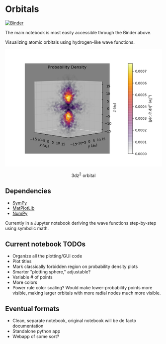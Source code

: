 # Orbitals
[![Binder](https://mybinder.org/badge_logo.svg)](https://mybinder.org/v2/gist/Noah-Burns/6f040fe02e2e2c3164cde5a9564d7f0a/HEAD)

The main notebook is most easily accessible through the Binder above.

Visualizing atomic orbitals using hydrogen-like wave functions.

<div align="center" style="text-align: center;">
 <img src="./data/3dz2.png"
 alt="3dz^2 orbital">
 <br>
 <p>3dz<sup>2</sup> orbital</p>
</div>



## Dependencies
- [SymPy](https://www.sympy.org/)
- [MatPlotLib](https://matplotlib.org/)
- [NumPy](https://numpy.org/)

Currently in a Jupyter notebook deriving the wave functions step-by-step using symbolic math.

## Current notebook TODOs
- Organize all the plotting/GUI code
- Plot titles
- Mark classically forbidden region on probability density plots
- Smarter "plotting sphere," adjustable?
- Variable # of points
- More colors
- Power rule color scaling? Would make lower-probability points more visible, making larger orbitals with more radial nodes much more visible.


## Eventual formats
- Clean, separate notebook, original notebook will be de facto documentation
- Standalone python app
- Webapp of some sort?